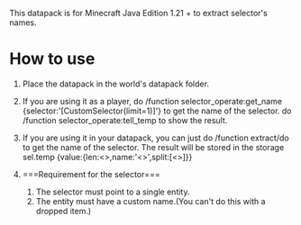 This datapack is for Minecraft Java Edition 1.21 + to extract selector's names.
# How to use
1. Place the datapack in the world's datapack folder.
2. If you are using it as a player, do /function selector_operate:get_name {selector:'[CustomSelector(limit=1)]'} to get the name of the selector. do /function selector_operate:tell_temp to show the result.
3. If you are using it in your datapack, you can just do /function extract/do to get the name of the selector. The result will be stored in the storage sel.temp {value:{len:<>,name:'<>',split:[<>]}}

4. ===Requirement for the selector===
    1. The selector must point to a single entity.
    2. The entity must have a custom name.(You can't do this with a dropped item.)